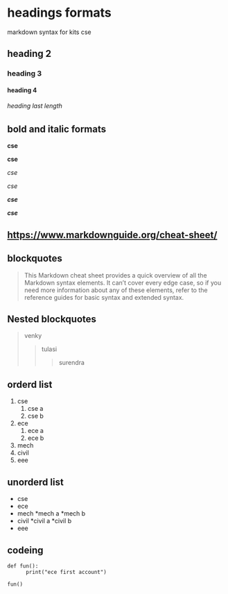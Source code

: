 # headings formats
markdown syntax for kits cse 
## heading 2
### heading 3
#### heading 4
###### heading last length 
## bold and italic formats
**cse**

__cse__

*cse*

_cse_

_**cse**_

__*cse*__

## https://www.markdownguide.org/cheat-sheet/

## blockquotes
> This Markdown cheat sheet provides a quick overview of all the Markdown syntax elements. It can’t cover every edge case, so if you need more information about any of these elements, refer to the reference guides for basic syntax and extended syntax.
## Nested blockquotes
> venky
>> tulasi
>>> surendra
## orderd list
1. cse
      1. cse a
      2. cse b
2. ece
      1. ece a
      2. ece b
3. mech
4. civil
5. eee  
## unorderd list
- cse
- ece
- mech
      *mech a
      *mech b  
- civil
      *civil a
      *civil b
- eee
## codeing
~~~~
def fun():
      print("ece first account")
~~~~
~~~
fun()
~~~


